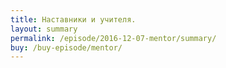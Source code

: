 ```yaml
---
title: Наставники и учителя.
layout: summary
permalink: /episode/2016-12-07-mentor/summary/
buy: /buy-episode/mentor/
---
```

